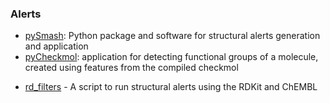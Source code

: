 ### Alerts
- [pySmash](https://github.com/kotori-y/pySmash): Python package and software for structural alerts generation and application
- [pyCheckmol](https://github.com/jeffrichardchemistry/pyCheckmol): application for detecting functional groups of a molecule, created using features from the compiled checkmol
* [rd_filters](https://github.com/PatWalters/rd_filters) - A script to run structural alerts using the RDKit and ChEMBL

